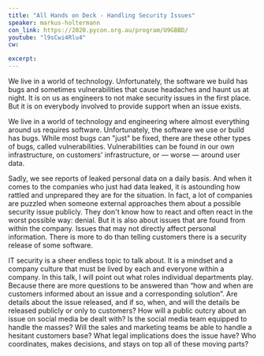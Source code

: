 ```yaml
---
title: "All Hands on Deck - Handling Security Issues"
speaker: markus-holtermann
con_link: https://2020.pycon.org.au/program/U9GBBD/
youtube: "l9sCwi4Rlu4"
cw:

excerpt: 
---
```


We live in a world of technology. Unfortunately, the software we build has bugs and sometimes vulnerabilities that cause headaches and haunt us at night. It is on us as engineers to not make security issues in the first place. But it is on everybody involved to provide support when an issue exists.

We live in a world of technology and engineering where almost everything around us requires software. Unfortunately, the software we use or build has bugs. While most bugs can "just" be fixed, there are these other types of bugs, called vulnerabilities. Vulnerabilities can be found in our own infrastructure, on customers' infrastructure, or — worse — around user data.

Sadly, we see reports of leaked personal data on a daily basis. And when it comes to the companies who just had data leaked, it is astounding how rattled and unprepared they are for the situation. In fact, a lot of companies are puzzled when someone external approaches them about a possible security issue publicly. They don't know how to react and often react in the worst possible way: denial. But it is also about issues that are found from within the company. Issues that may not directly affect personal information. There is more to do than telling customers there is a security release of some software.

IT security is a sheer endless topic to talk about. It is a mindset and a company culture that must be lived by each and everyone within a company. In this talk, I will point out what roles individual departments play. Because there are more questions to be answered than “how and when are customers informed about an issue and a corresponding solution”. Are details about the issue released, and if so, when, and will the details be released publicly or only to customers? How will a public outcry about an issue on social media be dealt with? Is the social media team equipped to handle the masses? Will the sales and marketing teams be able to handle a hesitant customers base? What legal implications does the issue have? Who coordinates, makes decisions, and stays on top all of these moving parts?